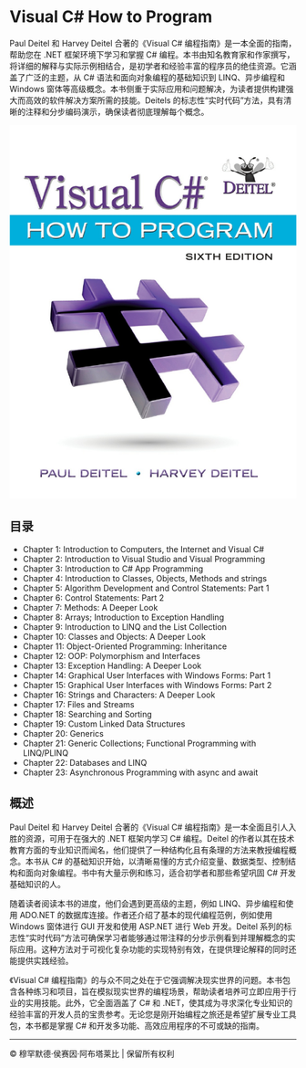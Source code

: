 <!-- ©©©©©©©©©©©©©©©©©©©©©©©© All Rights Are Reserved By Muhammad Husain Abootalebi ©©©©©©©©©©©©©©©©©©©©©©©©©©©©©©©©©© -->

# Visual C# How to Program

Paul Deitel 和 Harvey Deitel 合著的《Visual C# 编程指南》是一本全面的指南，帮助您在 .NET 框架环境下学习和掌握 C# 编程。本书由知名教育家和作家撰写，将详细的解释与实际示例相结合，是初学者和经验丰富的程序员的绝佳资源。它涵盖了广泛的主题，从 C# 语法和面向对象编程的基础知识到 LINQ、异步编程和 Windows 窗体等高级概念。本书侧重于实际应用和问题解决，为读者提供构建强大而高效的软件解决方案所需的技能。Deitels 的标志性“实时代码”方法，具有清晰的注释和分步编码演示，确保读者彻底理解每个概念。

![Visual C Sharp How to Program](../../assets/Books/Book%20Covers/1%20-%201%20-%20Visual%20C%20Sharp%20How%20to%20Program.webp)

## 目录

- Chapter 1: Introduction to Computers, the Internet and Visual C#
- Chapter 2: Introduction to Visual Studio and Visual Programming
- Chapter 3: Introduction to C# App Programming
- Chapter 4: Introduction to Classes, Objects, Methods and strings
- Chapter 5: Algorithm Development and Control Statements: Part 1
- Chapter 6: Control Statements: Part 2
- Chapter 7: Methods: A Deeper Look
- Chapter 8: Arrays; Introduction to Exception Handling
- Chapter 9: Introduction to LINQ and the List Collection
- Chapter 10: Classes and Objects: A Deeper Look
- Chapter 11: Object-Oriented Programming: Inheritance
- Chapter 12: OOP: Polymorphism and Interfaces
- Chapter 13: Exception Handling: A Deeper Look
- Chapter 14: Graphical User Interfaces with Windows Forms: Part 1
- Chapter 15: Graphical User Interfaces with Windows Forms: Part 2
- Chapter 16: Strings and Characters: A Deeper Look
- Chapter 17: Files and Streams
- Chapter 18: Searching and Sorting
- Chapter 19: Custom Linked Data Structures
- Chapter 20: Generics
- Chapter 21: Generic Collections; Functional Programming with LINQ/PLINQ
- Chapter 22: Databases and LINQ
- Chapter 23: Asynchronous Programming with async and await

## 概述

Paul Deitel 和 Harvey Deitel 合著的《Visual C# 编程指南》是一本全面且引人入胜的资源，可用于在强大的 .NET 框架内学习 C# 编程。Deitel 的作者以其在技术教育方面的专业知识而闻名，他们提供了一种结构化且有条理的方法来教授编程概念。本书从 C# 的基础知识开始，以清晰易懂的方式介绍变量、数据类型、控制结构和面向对象编程。书中有大量示例和练习，适合初学者和那些希望巩固 C# 开发基础知识的人。

随着读者阅读本书的进度，他们会遇到更高级的主题，例如 LINQ、异步编程和使用 ADO.NET 的数据库连接。作者还介绍了基本的现代编程范例，例如使用 Windows 窗体进行 GUI 开发和使用 ASP.NET 进行 Web 开发。Deitel 系列的标志性“实时代码”方法可确保学习者能够通过带注释的分步示例看到并理解概念的实际应用。这种方法对于可视化复杂功能的实现特别有效，在提供理论解释的同时还能提供实践经验。

《Visual C# 编程指南》的与众不同之处在于它强调解决现实世界的问题。本书包含各种练习和项目，旨在模拟现实世界的编程场景，帮助读者培养可立即应用于行业的实用技能。此外，它全面涵盖了 C# 和 .NET，使其成为寻求深化专业知识的经验丰富的开发人员的宝贵参考。无论您是刚开始编程之旅还是希望扩展专业工具包，本书都是掌握 C# 和开发多功能、高效应用程序的不可或缺的指南。

---

© 穆罕默德·侯赛因·阿布塔莱比 | 保留所有权利

<!-- ©©©©©©©©©©©©©©©©©©©©©©©© All Rights Are Reserved By Muhammad Husain Abootalebi ©©©©©©©©©©©©©©©©©©©©©©©©©©©©©©©©©© -->
